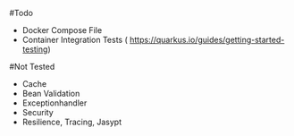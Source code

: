 #Todo
- Docker Compose File
- Container Integration Tests ( https://quarkus.io/guides/getting-started-testing)

#Not Tested
- Cache
- Bean Validation
- Exceptionhandler
- Security
- Resilience, Tracing, Jasypt

